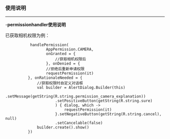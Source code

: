 ### 使用说明

---

-**permissionhandler使用说明**

   已获取相机权限为例：

               handlePermission(
                      AppPermission.CAMERA,
                      onGranted = {
                          //获取相机权限后
                      }, onDenied = {
                      //拒绝后重新申请权限
                      requestPermission(it)
              }, onRationaleNeeded = {
                  //获取权限时自定义对话框
                  val builder = AlertDialog.Builder(this)
                          .setMessage(getString(R.string.permission_camera_explanation))
                          .setPositiveButton(getString(R.string.sure)
                          ) { dialog, which ->
                              requestPermission(it)
                          }.setNegativeButton(getString(R.string.cancel), null)
                          .setCancelable(false)
                  builder.create().show()
              })